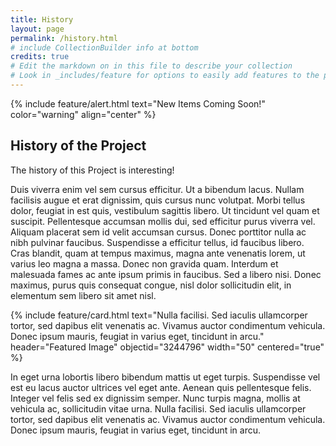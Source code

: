 ```yaml
---
title: History
layout: page
permalink: /history.html
# include CollectionBuilder info at bottom
credits: true
# Edit the markdown on in this file to describe your collection
# Look in _includes/feature for options to easily add features to the page
---
```


{% include feature/alert.html text="New Items Coming Soon!" color="warning" align="center" %}



## History of the Project

The history of this Project is interesting!

Duis viverra enim vel sem cursus efficitur. Ut a bibendum lacus. Nullam facilisis augue et erat dignissim, quis cursus nunc volutpat. Morbi tellus dolor, feugiat in est quis, vestibulum sagittis libero. Ut tincidunt vel quam et suscipit. Pellentesque accumsan mollis dui, sed efficitur purus viverra vel. Aliquam placerat sem id velit accumsan cursus. Donec porttitor nulla ac nibh pulvinar faucibus. Suspendisse a efficitur tellus, id faucibus libero. Cras blandit, quam at tempus maximus, magna ante venenatis lorem, ut varius leo magna a massa. Donec non gravida quam. Interdum et malesuada fames ac ante ipsum primis in faucibus. Sed a libero nisi. Donec maximus, purus quis consequat congue, nisl dolor sollicitudin elit, in elementum sem libero sit amet nisl.

{% include feature/card.html text="Nulla facilisi. Sed iaculis ullamcorper tortor, sed dapibus elit venenatis ac. Vivamus auctor condimentum vehicula. Donec ipsum mauris, feugiat in varius eget, tincidunt in arcu." header="Featured Image" objectid="3244796" width="50" centered="true" %}

In eget urna lobortis libero bibendum mattis ut eget turpis. Suspendisse vel est eu lacus auctor ultrices vel eget ante. Aenean quis pellentesque felis. Integer vel felis sed ex dignissim semper. Nunc turpis magna, mollis at vehicula ac, sollicitudin vitae urna. Nulla facilisi. Sed iaculis ullamcorper tortor, sed dapibus elit venenatis ac. Vivamus auctor condimentum vehicula. Donec ipsum mauris, feugiat in varius eget, tincidunt in arcu.